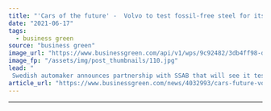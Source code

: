 ```yaml
---
title: "'Cars of the future' -  Volvo to test fossil-free steel for its vehicles"
date: "2021-06-17"
tags: 
  - business green
source: "business green"
image_url: "https://www.businessgreen.com/api/v1/wps/9c92482/3db4ff98-d30f-429b-8fb0-4954a9623e06/3/5-185x114.jpg"
image_fp: "/assets/img/post_thumbnails/110.jpg"
lead: "
 Swedish automaker announces partnership with SSAB that will see it test steel made from hydrogen reduced iron from HYBRIT plant  ..."
article_url: "https://www.businessgreen.com/news/4032993/cars-future-volvo-test-fossil-free-steel-vehicles"
---
```


---

